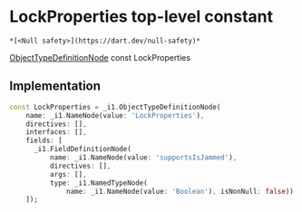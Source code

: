 


# LockProperties top-level constant






    *[<Null safety>](https://dart.dev/null-safety)*


[ObjectTypeDefinitionNode](https://pub.dev/documentation/gql/0.13.0/ast/ObjectTypeDefinitionNode-class.html) const LockProperties
  







## Implementation

```dart
const LockProperties = _i1.ObjectTypeDefinitionNode(
    name: _i1.NameNode(value: 'LockProperties'),
    directives: [],
    interfaces: [],
    fields: [
      _i1.FieldDefinitionNode(
          name: _i1.NameNode(value: 'supportsIsJammed'),
          directives: [],
          args: [],
          type: _i1.NamedTypeNode(
              name: _i1.NameNode(value: 'Boolean'), isNonNull: false))
    ]);
```








